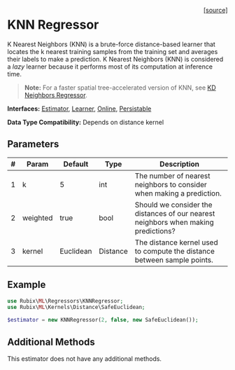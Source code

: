 <span style="float:right;"><a href="https://github.com/RubixML/RubixML/blob/master/src/Regressors/KNNRegressor.php">[source]</a></span>

# KNN Regressor
K Nearest Neighbors (KNN) is a brute-force distance-based learner that locates the k nearest training samples from the training set and averages their labels to make a prediction. K Nearest Neighbors (KNN) is considered a *lazy* learner because it performs most of its computation at inference time.

> **Note:** For a faster spatial tree-accelerated version of KNN, see [KD Neighbors Regressor](kd-neighbors-regressor.md).

**Interfaces:** [Estimator](../estimator.md), [Learner](../learner.md), [Online](../online.md), [Persistable](../persistable.md)

**Data Type Compatibility:** Depends on distance kernel

## Parameters
| # | Param | Default | Type | Description |
|---|---|---|---|---|
| 1 | k | 5 | int | The number of nearest neighbors to consider when making a prediction. |
| 2 | weighted | true | bool | Should we consider the distances of our nearest neighbors when making predictions? |
| 3 | kernel | Euclidean | Distance | The distance kernel used to compute the distance between sample points. |

## Example
```php
use Rubix\ML\Regressors\KNNRegressor;
use Rubix\ML\Kernels\Distance\SafeEuclidean;

$estimator = new KNNRegressor(2, false, new SafeEuclidean());
```

## Additional Methods
This estimator does not have any additional methods.

